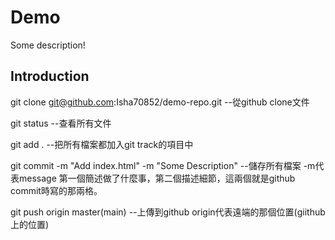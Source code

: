 # Demo

Some description!

## Introduction
git clone git@github.com:Isha70852/demo-repo.git  --從github clone文件

git status  --查看所有文件

git add .   --把所有檔案都加入git track的項目中

git commit -m "Add index.html" -m "Some Description"  --儲存所有檔案 -m代表message 第一個簡述做了什麼事，第二個描述細節，這兩個就是github commit時寫的那兩格。

git push origin master(main)  --上傳到github origin代表遠端的那個位置(giithub上的位置)



